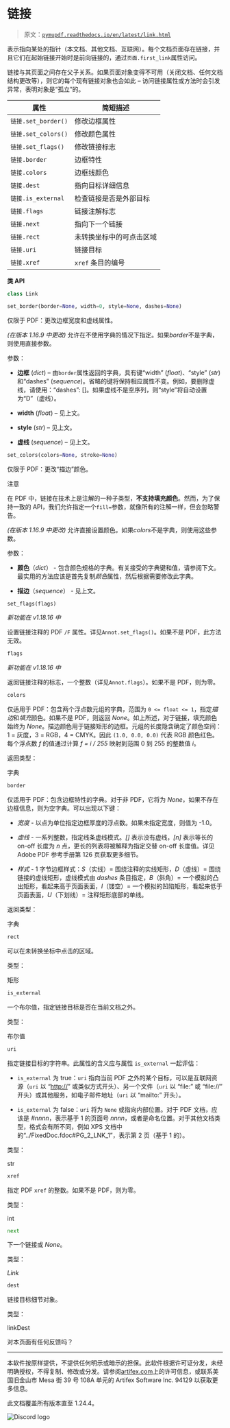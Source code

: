 # 链接

> 原文：[`pymupdf.readthedocs.io/en/latest/link.html`](https://pymupdf.readthedocs.io/en/latest/link.html)

表示指向某处的指针（本文档、其他文档、互联网）。每个文档页面存在链接，并且它们在起始链接开始时是前向链接的，通过`页面.first_link`属性访问。

链接与其页面之间存在父子关系。如果页面对象变得不可用（关闭文档、任何文档结构更改等），则它的每个现有链接对象也会如此 – 访问链接属性或方法时会引发异常，表明对象是“孤立”的。

| **属性** | **简短描述** |
| --- | --- |
| `链接.set_border()` | 修改边框属性 |
| `链接.set_colors()` | 修改颜色属性 |
| `链接.set_flags()` | 修改链接标志 |
| `链接.border` | 边框特性 |
| `链接.colors` | 边框线颜色 |
| `链接.dest` | 指向目标详细信息 |
| `链接.is_external` | 检查链接是否是外部目标 |
| `链接.flags` | 链接注解标志 |
| `链接.next` | 指向下一个链接 |
| `链接.rect` | 未转换坐标中的可点击区域 |
| `链接.uri` | 链接目标 |
| `链接.xref` | `xref` 条目的编号 |

**类 API**

```py
class Link
```

```py
set_border(border=None, width=0, style=None, dashes=None)
```

仅限于 PDF：更改边框宽度和虚线属性。

*(在版本 1.16.9 中更改)* 允许在不使用字典的情况下指定。如果*border*不是字典，则使用直接参数。

参数：

+   **边框** (*dict*) – 由`border`属性返回的字典，具有键“width” (*float*)、“style” (*str*)和“dashes” (*sequence*)。省略的键将保持相应属性不变。例如，要删除虚线，请使用：“dashes”: []。如果虚线不是空序列，则“style”将自动设置为“D”（虚线）。

+   **width** (*float*) – 见上文。

+   **style** (*str*) – 见上文。

+   **虚线** (*sequence*) – 见上文。

```py
set_colors(colors=None, stroke=None)
```

仅限于 PDF：更改“描边”颜色。

注意

在 PDF 中，链接在技术上是注解的一种子类型，**不支持填充颜色**。然而，为了保持一致的 API，我们允许指定一个`fill=`参数，就像所有的注解一样，但会忽略警告。

*(在版本 1.16.9 中更改)* 允许直接设置颜色。如果*colors*不是字典，则使用这些参数。

参数：

+   **颜色**（*dict*） - 包含颜色规格的字典。有关接受的字典键和值，请参阅下文。最实用的方法应该是首先复制*颜色*属性，然后根据需要修改此字典。

+   **描边**（*sequence*） - 见上文。

```py
set_flags(flags)
```

*新功能在 v1.18.16 中*

设置链接注释的 PDF `/F` 属性。详见`Annot.set_flags()`。如果不是 PDF，此方法无效。

```py
flags
```

*新功能在 v1.18.16 中*

返回链接注释的标志，一个整数（详见`Annot.flags`）。如果不是 PDF，则为零。

```py
colors
```

仅适用于 PDF：包含两个浮点数元组的字典，范围为 `0 <= float <= 1`，指定*描边*和*填充*颜色。如果不是 PDF，则返回 *None*。如上所述，对于链接，填充颜色始终为 *None*。描边颜色用于链接矩形的边框。元组的长度隐含确定了颜色空间：1 = 灰度，3 = RGB，4 = CMYK。因此 `(1.0, 0.0, 0.0)` 代表 RGB 颜色红色。每个浮点数 *f* 的值通过计算 *f = i / 255* 映射到范围 0 到 255 的整数值 *i*。

返回类型：

字典

```py
border
```

仅适用于 PDF：包含边框特性的字典。对于非 PDF，它将为 *None*，如果不存在边框信息，则为空字典。可以出现以下键：

+   *宽度* - 以点为单位指定边框厚度的浮点数。如果未指定宽度，则值为 -1.0。

+   *虚线* - 一系列整数，指定线条虚线模式。*[]* 表示没有虚线，*[n]* 表示等长的 on-off 长度为 *n* 点，更长的列表将被解释为指定交替 on-off 长度值。详见 Adobe PDF 参考手册第 126 页获取更多细节。

+   *样式* - 1 字节边框样式：*S*（实线）= 围绕注释的实线矩形，*D*（虚线）= 围绕链接的虚线矩形，虚线模式由 *dashes* 条目指定，*B*（斜角）= 一个模拟的凸出矩形，看起来高于页面表面，*I*（镂空）= 一个模拟的凹陷矩形，看起来低于页面表面，*U*（下划线）= 注释矩形底部的单线。

返回类型：

字典

```py
rect
```

可以在未转换坐标中点击的区域。

类型：

矩形

```py
is_external
```

一个布尔值，指定链接目标是否在当前文档之外。

类型：

布尔值

```py
uri
```

指定链接目标的字符串。此属性的含义应与属性 `is_external` 一起评估：

+   `is_external` 为 true：`uri` 指向当前 PDF 之外的某个目标，可以是互联网资源（`uri` 以 “[http://](http://)” 或类似方式开头）、另一个文件（`uri` 以 “file:” 或 “file://” 开头）或其他服务，如电子邮件地址（`uri` 以 “mailto:” 开头）。

+   `is_external` 为 false：`uri` 将为 `None` 或指向内部位置。对于 PDF 文档，应该是 *#nnnn*，表示基于 1 的页面号 *nnnn*，或者是命名位置。对于其他文档类型，格式会有所不同，例如 XPS 文档中的“../FixedDoc.fdoc#PG_2_LNK_1”，表示第 2 页（基于 1 的）。

类型：

str

```py
xref
```

指定 PDF `xref` 的整数。如果不是 PDF，则为零。

类型：

int

```py
next
```

下一个链接或 *None*。

类型：

*Link*

```py
dest
```

链接目标细节对象。

类型：

linkDest

对本页面有任何反馈吗？

* * *

本软件按原样提供，不提供任何明示或暗示的担保。此软件根据许可证分发，未经明确授权，不得复制、修改或分发。请参阅[artifex.com](https://www.artifex.com?utm_source=rtd-pymupdf&utm_medium=rtd&utm_content=footer-link)上的许可信息，或联系美国旧金山市 Mesa 街 39 号 108A 单元的 Artifex Software Inc. 94129 以获取更多信息。

此文档覆盖所有版本直至 1.24.4。

![Discord logo](https://discord.gg/TSpYGBW4eq)
